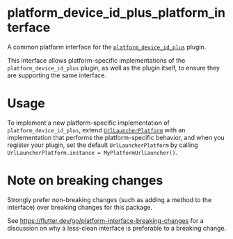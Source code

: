 # platform_device_id_plus_platform_interface

A common platform interface for the [`platform_device_id_plus`][1] plugin.

This interface allows platform-specific implementations of the `platform_device_id_plus`
plugin, as well as the plugin itself, to ensure they are supporting the
same interface.

# Usage

To implement a new platform-specific implementation of `platform_device_id_plus`, extend
[`UrlLauncherPlatform`][2] with an implementation that performs the
platform-specific behavior, and when you register your plugin, set the default
`UrlLauncherPlatform` by calling
`UrlLauncherPlatform.instance = MyPlatformUrlLauncher()`.

# Note on breaking changes

Strongly prefer non-breaking changes (such as adding a method to the interface)
over breaking changes for this package.

See https://flutter.dev/go/platform-interface-breaking-changes for a discussion
on why a less-clean interface is preferable to a breaking change.

[1]: ../platform_device_id_plus
[2]: lib/platform_device_id_plus_platform_interface.dart
